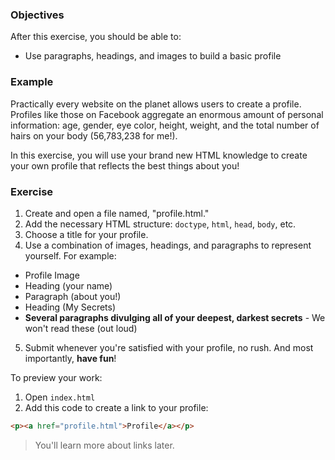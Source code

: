 ### Objectives

After this exercise, you should be able to:

- Use paragraphs, headings, and images to build a basic profile

### Example

Practically every website on the planet allows users to create a profile. Profiles like those on Facebook aggregate an enormous amount of personal information: age, gender, eye color, height, weight, and the total number of hairs on your body (56,783,238 for me!).

In this exercise, you will use your brand new HTML knowledge to create your own profile that reflects the best things about you!

### Exercise

1. Create and open a file named, "profile.html."
2. Add the necessary HTML structure: `doctype`, `html`, `head`, `body`, etc.
3. Choose a title for your profile.
4. Use a combination of images, headings, and paragraphs to represent yourself. For example:
- Profile Image
- Heading (your name)
- Paragraph (about you!)
- Heading (My Secrets)
- **Several paragraphs divulging all of your deepest, darkest secrets** - We won't read these (out loud)
5. Submit whenever you're satisfied with your profile, no rush. And most importantly, **have fun**!

To preview your work:

1. Open `index.html`
2. Add this code to create a link to your profile:

  ```html
  <p><a href="profile.html">Profile</a></p>
  ```
  
  > You'll learn more about links later.